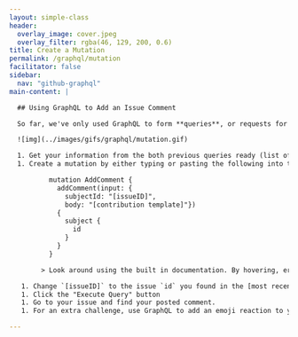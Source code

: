```yaml
---
layout: simple-class
header:
  overlay_image: cover.jpeg
  overlay_filter: rgba(46, 129, 200, 0.6)
title: Create a Mutation
permalink: /graphql/mutation
facilitator: false
sidebar:
  nav: "github-graphql"
main-content: |

  ## Using GraphQL to Add an Issue Comment

  So far, we've only used GraphQL to form **queries**, or requests for information. Next, we're going to use the information we've gathered to craft a **mutation**. Simply put, using a **mutation** we can actually manipulate server-side data.

  ![img](../images/gifs/graphql/mutation.gif)

  1. Get your information from the both previous queries ready (list of repositories, and your issue's `id`).
  1. Create a mutation by either typing or pasting the following into the [GraphQL explorer](https://developer.github.com/v4/explorer/).

          mutation AddComment {
            addComment(input: {
              subjectId: "[issueID]",
              body: "[contribution template]"})
            {
              subject {
                id
              }
            }
          }

        > Look around using the built in documentation. By hovering, erasing, retyping, or changing fields, what can you learn about this mutation?

   1. Change `[issueID]` to the issue `id` you found in the [most recent query](another-query), and `[contribution template]` to the [template you completed earlier](query-info) based on your most recent contributions. _You will need to delete the new lines in between the list items in the template for it to process correctly._
   1. Click the "Execute Query" button
   1. Go to your issue and find your posted comment.
   1. For an extra challenge, use GraphQL to add an emoji reaction to your comment!

---
```

